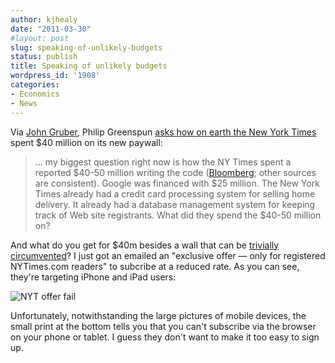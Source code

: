 ```yaml
---
author: kjhealy
date: "2011-03-30"
#layout: post
slug: speaking-of-unlikely-budgets
status: publish
title: Speaking of unlikely budgets
wordpress_id: '1908'
categories:
- Economics
- News
---
```


Via [John Gruber](http://blogs.law.harvard.edu/philg/2011/03/28/how-did-the-new-york-times-manage-to-spend-40-million-on-its-pay-wall/), Philip Greenspun [asks how on earth the New York Times](http://blogs.law.harvard.edu/philg/2011/03/28/how-did-the-new-york-times-manage-to-spend-40-million-on-its-pay-wall/) spent $40 million on its new paywall:

> ... my biggest question right now is how the NY Times spent a reported $40-50 million writing the code ([Bloomberg](http://www.bloomberg.com/news/2011-01-28/new-york-times-fixes-paywall-glitches-to-balance-free-vs-paid-on-the-web.html); other sources are consistent). Google was financed with $25 million. The New York Times already had a credit card processing system for selling home delivery. It already had a database management system for keeping track of Web site registrants. What did they spend the $40-50 million on?

And what do you get for $40m besides a wall that can be [trivially](http://wesbos.com/remove-new-york-times-paywall-css/) [circumvented](http://euri.ca/2011/03/21/get-around-new-york-times-20-article-limit/)? I just got an emailed an "exclusive offer — only for registered NYTimes.com readers" to subcribe at a reduced rate. As you can see, they're targeting iPhone and iPad users:

![NYT offer fail](http://kieranhealy.org/files/misc/nytofferfail.jpg "NYT offer")

Unfortunately, notwithstanding the large pictures of mobile devices, the small print at the bottom tells you that you can't subscribe via the browser on your phone or tablet. I guess they don't want to make it too easy to sign up.
